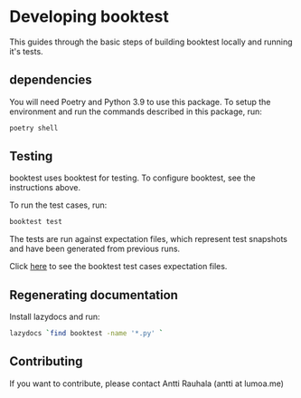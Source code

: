 # Developing booktest

This guides through the basic steps of building booktest locally and 
running it's tests.

## dependencies

You will need Poetry and Python 3.9 to use this package. To setup the environment
and run the commands described in this package, run:

```bash
poetry shell
```


## Testing

booktest uses booktest for testing. To configure booktest, see the instructions above.

To run the test cases, run:

```bash
booktest test
```

The tests are run against expectation files, which 
represent test snapshots and have been generated
from previous runs. 

Click [here](books/index.md) to see the booktest test cases
expectation files.

## Regenerating documentation

Install lazydocs and run:

```bash
lazydocs `find booktest -name '*.py' `
```

## Contributing

If you want to contribute, please contact Antti Rauhala (antti at lumoa.me)